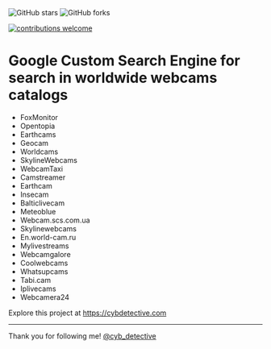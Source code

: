 <img alt="GitHub stars" src="https://img.shields.io/github/stars/cipher387/webcamcse">
 
<img alt="GitHub forks" src="https://img.shields.io/github/forks/cipher387/webcamcse">

[![contributions welcome](https://img.shields.io/badge/contributions-welcome-brightgreen.svg?style=flat)](https://github.com/dwyl/esta/issues)
    <p align="center">

<h1>Google Custom Search Engine for search in worldwide webcams catalogs</h1>

<ul>
<li>FoxMonitor</li>

<li>Opentopia</li>

<li>Earthcams</li>

<li>Geocam</li>

<li>Worldcams</li>

<li>SkylineWebcams</li>

<li>WebcamTaxi</li>

<li>Camstreamer</li>

<li>Earthcam</li>

<li>Insecam</li>

<li>Balticlivecam</li>

<li>Meteoblue</li>

<li>Webcam.scs.com.ua</li>

<li>Skylinewebcams</li>

<li>En.world-cam.ru</li>

<li>Mylivestreams</li>

<li>Webcamgalore</li>

<li>Coolwebcams</li>

<li>Whatsupcams</li>

<li>Tabi.cam</li>

<li>Iplivecams</li>

<li>Webcamera24</li>

</ul>

Explore this project at https://cybdetective.com



<hr>


Thank you for following me! [@cyb_detective](https://linktr.ee/cyb_detective)
